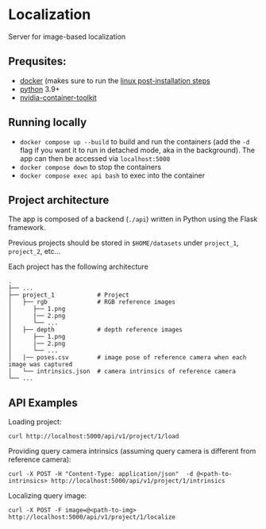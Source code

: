 # Localization

Server for image-based localization

## Prequsites:

- [docker](https://docs.docker.com/engine/install/) (makes sure to run the
  [linux post-installation steps](https://docs.docker.com/engine/install/linux-postinstall/)
- [python](https://www.python.org/downloads/) 3.9+
- [nvidia-container-toolkit](https://docs.nvidia.com/datacenter/cloud-native/container-toolkit/install-guide.html)

## Running locally

- `docker compose up --build` to build and run the containers (add the `-d`
  flag if you want it to run in detached mode, aka in the background). The app
  can then be accessed via `localhost:5000`
- `docker compose down` to stop the containers
- `docker compose exec api bash` to exec into the container

## Project architecture

The app is composed of a backend (`./api`) written in Python using the Flask
framework.

Previous projects should be stored in `$HOME/datasets` under `project_1`, `project_2`, etc...

Each project has the following architecture
```
.
├── ...
├── project_1            # Project
│   ├── rgb              # RGB reference images
│      ├── 1.png         
│      |── 2.png                            
│      └── ...                            
│   ├── depth            # depth reference images
│      ├── 1.png         
│      |── 2.png                            
│      └── ...         
│   |── poses.csv        # image pose of reference camera when each image was captured
│   └── intrinsics.json  # camera intrinsics of reference camera
└── ...
```
## API Examples
Loading project: 
```
curl http://localhost:5000/api/v1/project/1/load
```
Providing query camera intrinsics (assuming query camera is different from reference camera):
```
curl -X POST -H "Content-Type: application/json"  -d @<path-to-intrinsics> http://localhost:5000/api/v1/project/1/intrinsics
```
Localizing query image:
```
curl -X POST -F image=@<path-to-img> http://localhost:5000/api/v1/project/1/localize
```
